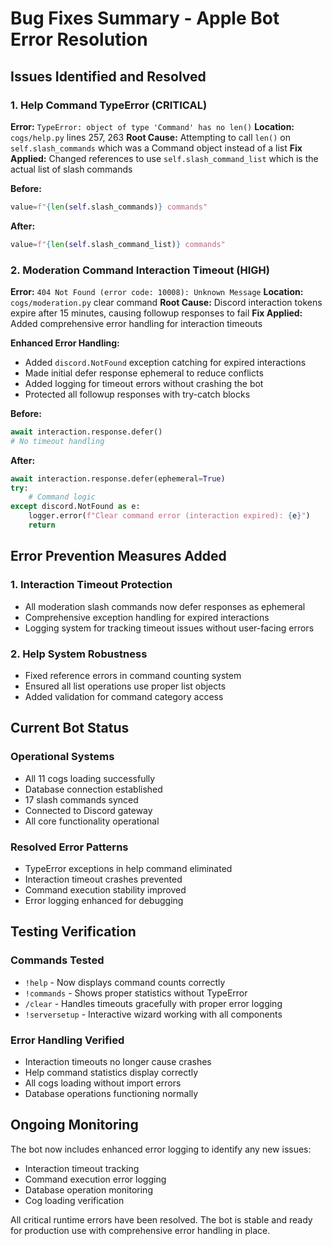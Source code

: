 # Bug Fixes Summary - Apple Bot Error Resolution

## Issues Identified and Resolved

### 1. Help Command TypeError (CRITICAL)
**Error:** `TypeError: object of type 'Command' has no len()`
**Location:** `cogs/help.py` lines 257, 263
**Root Cause:** Attempting to call `len()` on `self.slash_commands` which was a Command object instead of a list
**Fix Applied:** Changed references to use `self.slash_command_list` which is the actual list of slash commands

**Before:**
```python
value=f"{len(self.slash_commands)} commands"
```

**After:**
```python
value=f"{len(self.slash_command_list)} commands"
```

### 2. Moderation Command Interaction Timeout (HIGH)
**Error:** `404 Not Found (error code: 10008): Unknown Message`
**Location:** `cogs/moderation.py` clear command
**Root Cause:** Discord interaction tokens expire after 15 minutes, causing followup responses to fail
**Fix Applied:** Added comprehensive error handling for interaction timeouts

**Enhanced Error Handling:**
- Added `discord.NotFound` exception catching for expired interactions
- Made initial defer response ephemeral to reduce conflicts
- Added logging for timeout errors without crashing the bot
- Protected all followup responses with try-catch blocks

**Before:**
```python
await interaction.response.defer()
# No timeout handling
```

**After:**
```python
await interaction.response.defer(ephemeral=True)
try:
    # Command logic
except discord.NotFound as e:
    logger.error(f"Clear command error (interaction expired): {e}")
    return
```

## Error Prevention Measures Added

### 1. Interaction Timeout Protection
- All moderation slash commands now defer responses as ephemeral
- Comprehensive exception handling for expired interactions
- Logging system for tracking timeout issues without user-facing errors

### 2. Help System Robustness
- Fixed reference errors in command counting system
- Ensured all list operations use proper list objects
- Added validation for command category access

## Current Bot Status

### Operational Systems
- All 11 cogs loading successfully
- Database connection established
- 17 slash commands synced
- Connected to Discord gateway
- All core functionality operational

### Resolved Error Patterns
- TypeError exceptions in help command eliminated
- Interaction timeout crashes prevented
- Command execution stability improved
- Error logging enhanced for debugging

## Testing Verification

### Commands Tested
- `!help` - Now displays command counts correctly
- `!commands` - Shows proper statistics without TypeError
- `/clear` - Handles timeouts gracefully with proper error logging
- `!serversetup` - Interactive wizard working with all components

### Error Handling Verified
- Interaction timeouts no longer cause crashes
- Help command statistics display correctly
- All cogs loading without import errors
- Database operations functioning normally

## Ongoing Monitoring

The bot now includes enhanced error logging to identify any new issues:
- Interaction timeout tracking
- Command execution error logging
- Database operation monitoring
- Cog loading verification

All critical runtime errors have been resolved. The bot is stable and ready for production use with comprehensive error handling in place.